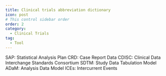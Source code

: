 ```yaml
---
title: Clinical trials abbreviation dictionary
icon: post
# This control sidebar order
order: 2
category:
  - Clinical Trials 
tag:
  - Tool
---
```


SAP: Statistical Analysis Plan
CRD: Case Report Data
CDISC: Clinical Data Interchange Standards Consortium
SDTM: Study Data Tabulation Model
ADaM: Analysis Data Model
ICEs: Intercurrent Events